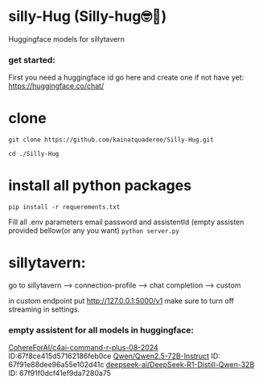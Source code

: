 # silly-Hug (Silly-hug🤓🤗)
Huggingface models for sillytavern

### get started:
First you need a huggingface id
go here and create one if not have yet: https://huggingface.co/chat/
# clone 
```
git clone https://github.com/kainatquaderee/Silly-Hug.git
```
`cd ./Silly-Hug`
# install all python packages 
`pip install -r requerements.txt`


Fill all .env parameters
email password and assistentId (empty assisten provided bellow(or any you want)
`python server.py`
# sillytavern:
go to sillytavern --> connection-profile --> chat completion --> custom

in custom endpoint put http://127.0.0.1:5000/v1
make sure to turn off streaming in settings.

### empty assistent for all models in huggingface:
[CohereForAI/c4ai-command-r-plus-08-2024](https://hf.co/chat/assistant/67f8ce415d57162186feb0ce) ID:67f8ce415d57162186feb0ce
[Qwen/Qwen2.5-72B-Instruct](https://hf.co/chat/assistant/67f91e88dee96a55e102d41c) ID: 67f91e88dee96a55e102d41c
[deepseek-ai/DeepSeek-R1-Distill-Qwen-32B](https://hf.co/chat/assistant/67f91f0dcf41ef9da7280a75) ID: 67f91f0dcf41ef9da7280a75

